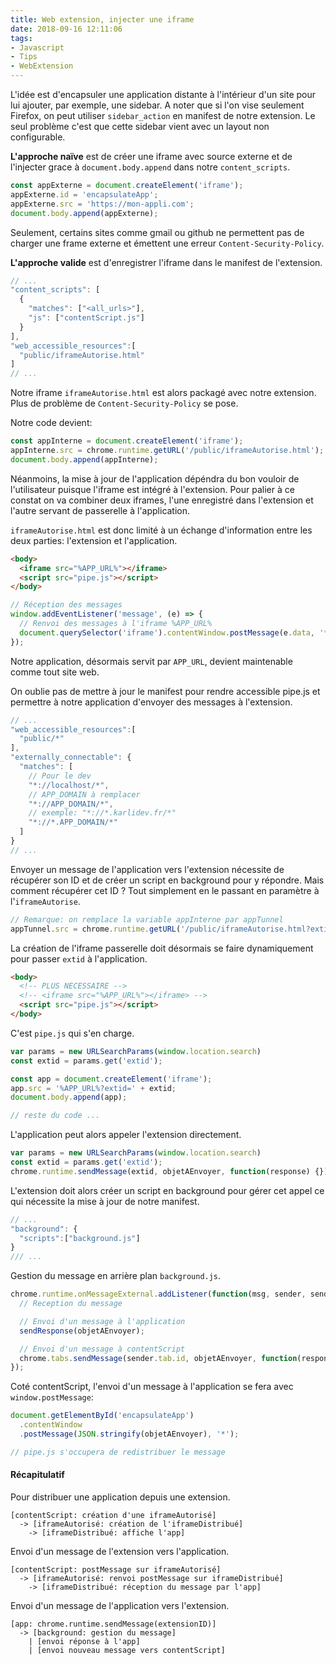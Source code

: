 ```yaml
---
title: Web extension, injecter une iframe
date: 2018-09-16 12:11:06
tags:
- Javascript
- Tips
- WebExtension
---
```


L'idée est d'encapsuler une application distante à l'intérieur d'un site pour lui ajouter, par exemple, une sidebar. A noter que si l'on vise seulement Firefox, on peut utiliser `sidebar_action` en manifest de notre extension. Le seul problème c'est que cette sidebar vient avec un layout non configurable.

**L'approche naïve** est de créer une iframe avec source externe et de l'injecter grace à `document.body.append` dans notre `content_scripts`.

```javascript contentScript.js
const appExterne = document.createElement('iframe');
appExterne.id = 'encapsulateApp';
appExterne.src = 'https://mon-appli.com';
document.body.append(appExterne);
```

Seulement, certains sites comme gmail ou github ne permettent pas de charger une frame externe et émettent une erreur `Content-Security-Policy`.

**L'approche valide** est d'enregistrer l'iframe dans le manifest de l'extension.

``` javascript manifest.json
// ...
"content_scripts": [
  {
    "matches": ["<all_urls>"],
    "js": ["contentScript.js"]
  }
],
"web_accessible_resources":[
  "public/iframeAutorise.html"
]
// ...
```

Notre iframe `iframeAutorise.html` est alors packagé avec notre extension. Plus de problème de `Content-Security-Policy` se pose.

Notre code devient:

```javascript contentScript.js
const appInterne = document.createElement('iframe');
appInterne.src = chrome.runtime.getURL('/public/iframeAutorise.html');
document.body.append(appInterne);
```

Néanmoins, la mise à jour de l'application dépéndra du bon vouloir de l'utilisateur puisque l'iframe est intégré à l'extension. Pour palier à ce constat on va combiner deux iframes, l'une enregistré dans l'extension et l'autre servant de passerelle à l'application.

`iframeAutorise.html` est donc limité à un échange d'information entre les deux parties: l'extension et l'application.

``` html iframeAutorise.html
<body>
  <iframe src="%APP_URL%"></iframe>
  <script src="pipe.js"></script>
</body>
```

``` javascript pipe.js
// Réception des messages
window.addEventListener('message', (e) => {
  // Renvoi des messages à l'iframe %APP_URL%
  document.querySelector('iframe').contentWindow.postMessage(e.data, '*');
});
```

Notre application, désormais servit par `APP_URL`, devient maintenable comme tout site web.

On oublie pas de mettre à jour le manifest pour rendre accessible pipe.js et permettre à notre application d'envoyer des messages à l'extension.

```javascript manifest.json
// ...
"web_accessible_resources":[
  "public/*"
],
"externally_connectable": {
  "matches": [
    // Pour le dev
    "*://localhost/*",
    // APP_DOMAIN à remplacer
    "*://APP_DOMAIN/*",
    // exemple: "*://*.karlidev.fr/*"
    "*://*.APP_DOMAIN/*"  
  ]
}
// ...
```

Envoyer un message de l'application vers l'extension nécessite de récupérer son ID et de créer un script en background pour y répondre. Mais comment récupérer cet ID ? Tout simplement en le passant en paramètre à l'`iframeAutorise`.

``` javascript contentScript.js
// Remarque: on remplace la variable appInterne par appTunnel
appTunnel.src = chrome.runtime.getURL('/public/iframeAutorise.html?extid=' + chrome.runtime.id);
```

La création de l'iframe passerelle doit désormais se faire dynamiquement pour passer `extid` à l'application.

``` html iframeAutorise.html
<body>
  <!-- PLUS NECESSAIRE -->
  <!-- <iframe src="%APP_URL%"></iframe> -->
  <script src="pipe.js"></script>
</body>
```

C'est `pipe.js` qui s'en charge.

``` javascript pipe.js
var params = new URLSearchParams(window.location.search)
const extid = params.get('extid');

const app = document.createElement('iframe');
app.src = '%APP_URL%?extid=' + extid;
document.body.append(app);

// reste du code ...
```

L'application peut alors appeler l'extension directement.

``` javascript application.js
var params = new URLSearchParams(window.location.search)
const extid = params.get('extid');
chrome.runtime.sendMessage(extid, objetAEnvoyer, function(response) {});
```

L'extension doit alors créer un script en background pour gérer cet appel ce qui nécessite la mise à jour de notre manifest.

``` javascript manifest.json
// ...
"background": {
  "scripts":["background.js"]
}
/// ...
```

Gestion du message en arrière plan `background.js`.

``` javascript background.js
chrome.runtime.onMessageExternal.addListener(function(msg, sender, sendResponse) {
  // Reception du message

  // Envoi d'un message à l'application
  sendResponse(objetAEnvoyer);

  // Envoi d'un message à contentScript
  chrome.tabs.sendMessage(sender.tab.id, objetAEnvoyer, function(response) {});
});
```

Coté contentScript, l'envoi d'un message à l'application se fera avec `window.postMessage`:

```javascript contentScript.js
document.getElementById('encapsulateApp')
  .contentWindow
  .postMessage(JSON.stringify(objetAEnvoyer), '*');

// pipe.js s'occupera de redistribuer le message
```

#### Récapitulatif

Pour distribuer une application depuis une extension.

```
[contentScript: création d'une iframeAutorisé]
  -> [iframeAutorisé: création de l'iframeDistribué]
    -> [iframeDistribué: affiche l'app]
```

Envoi d'un message de l'extension vers l'application.

```
[contentScript: postMessage sur iframeAutorisé]
  -> [iframeAutorisé: renvoi postMessage sur iframeDistribué]
    -> [iframeDistribué: réception du message par l'app]
```

Envoi d'un message de l'application vers l'extension.

```
[app: chrome.runtime.sendMessage(extensionID)]
  -> [background: gestion du message]
    | [envoi réponse à l'app]
    | [envoi nouveau message vers contentScript]
```
